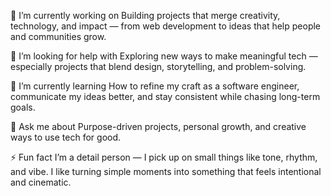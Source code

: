 🔭 I’m currently working on
Building projects that merge creativity, technology, and impact — from web development to ideas that help people and communities grow.

🤝 I’m looking for help with
Exploring new ways to make meaningful tech — especially projects that blend design, storytelling, and problem-solving.

🌱 I’m currently learning
How to refine my craft as a software engineer, communicate my ideas better, and stay consistent while chasing long-term goals.

💬 Ask me about
Purpose-driven projects, personal growth, and creative ways to use tech for good.

⚡ Fun fact
I’m a detail person — I pick up on small things like tone, rhythm, and vibe. I like turning simple moments into something that feels intentional and cinematic.


